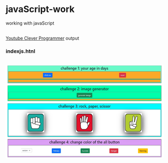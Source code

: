 # javaScript-work
working with javaScript 

<br><a href="https://youtu.be/lI1ae4REbFM" >Youtube Clever Programmer</a>
output
<h3>indexjs.htnl </h3><br>
<img src="images/indexjs.jpg" height=300><br>

